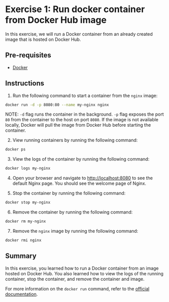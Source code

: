 # Exercise 1: Run docker container from Docker Hub image

In this exercise, we will run a Docker container from an already created image that is hosted on Docker Hub.

## Pre-requisites

- [Docker](https://docs.docker.com/get-docker/)

## Instructions

1. Run the following command to start a container from the `nginx` image:

```bash
docker run -d -p 8080:80 --name my-nginx nginx
```

NOTE: `-d` flag runs the container in the background. `-p` flag exposes the port `80` from the container to the host on port `8080`. If the image is not available locally, Docker will pull the image from Docker Hub before starting the container.

2. View running containers by running the following command:

```bash
docker ps
```

3. View the logs of the container by running the following command:

```bash
docker logs my-nginx
```

4. Open your browser and navigate to [http://localhost:8080](http://localhost:8080) to see the default Nginx page. You should see the welcome page of Nginx.

5. Stop the container by running the following command:

```bash
docker stop my-nginx
```

6. Remove the container by running the following command:

```bash
docker rm my-nginx
```

7. Remove the `nginx` image by running the following command:

```bash
docker rmi nginx
```

## Summary

In this exercise, you learned how to run a Docker container from an image hosted on Docker Hub. You also learned how to view the logs of the running container, stop the container, and remove the container and image.

For more information on the `docker run` command, refer to the [official documentation](https://docs.docker.com/reference/cli/docker/container/run/).
